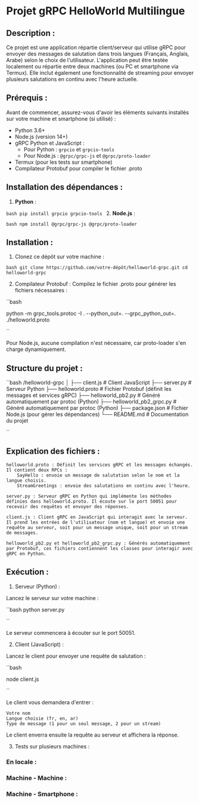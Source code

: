 # Projet gRPC HelloWorld Multilingue

## Description :
Ce projet est une application répartie client/serveur qui utilise gRPC pour envoyer des messages de salutation dans trois langues (Français, Anglais, Arabe) selon le choix de l'utilisateur. L'application peut être testée localement ou répartie entre deux machines (ou PC et smartphone via Termux). Elle inclut également une fonctionnalité de streaming pour envoyer plusieurs salutations en continu avec l'heure actuelle.

## Prérequis :
Avant de commencer, assurez-vous d'avoir les éléments suivants installés sur votre machine et smartphone (si utilisé) :
- Python 3.6+
- Node.js (version 14+)
- gRPC Python et JavaScript :
  - Pour Python : `grpcio` et `grpcio-tools`
  - Pour Node.js : `@grpc/grpc-js` et `@grpc/proto-loader`
- Termux (pour les tests sur smartphone)
- Compilateur Protobuf pour compiler le fichier .proto

## Installation des dépendances :

1. **Python** :

``bash
   pip install grpcio grpcio-tools
``
2. **Node.js** :

``bash
    npm install @grpc/grpc-js @grpc/proto-loader
``

## Installation :
1. Clonez ce dépôt sur votre machine :


``bash
git clone https://github.com/votre-dépôt/helloworld-grpc.git
cd helloworld-grpc
``


2. Compilateur Protobuf : Compilez le fichier .proto pour générer les fichiers nécessaires :

``bash

python -m grpc_tools.protoc -I . --python_out=. --grpc_python_out=. ./helloworld.proto

``

Pour Node.js, aucune compilation n'est nécessaire, car proto-loader s'en charge dynamiquement.





## Structure du projet :

``bash
/helloworld-grpc
│
├── client.js               # Client JavaScript
├── server.py               # Serveur Python
├── helloworld.proto         # Fichier Protobuf (définit les messages et services gRPC)
├── helloworld_pb2.py        # Généré automatiquement par protoc (Python)
├── helloworld_pb2_grpc.py   # Généré automatiquement par protoc (Python)
├── package.json             # Fichier Node.js (pour gérer les dépendances)
└── README.md                # Documentation du projet


``


## Explication des fichiers :

    helloworld.proto : Définit les services gRPC et les messages échangés. Il contient deux RPCs :
        SayHello : envoie un message de salutation selon le nom et la langue choisis.
        StreamGreetings : envoie des salutations en continu avec l'heure.

    server.py : Serveur gRPC en Python qui implémente les méthodes définies dans helloworld.proto. Il écoute sur le port 50051 pour recevoir des requêtes et envoyer des réponses.

    client.js : Client gRPC en JavaScript qui interagit avec le serveur. Il prend les entrées de l'utilisateur (nom et langue) et envoie une requête au serveur, soit pour un message unique, soit pour un stream de messages.

    helloworld_pb2.py et helloworld_pb2_grpc.py : Générés automatiquement par Protobuf, ces fichiers contiennent les classes pour interagir avec gRPC en Python.


## Exécution :
1. Serveur (Python) :

Lancez le serveur sur votre machine :

``bash
python server.py

``


Le serveur commencera à écouter sur le port 50051.

2. Client (JavaScript) :

Lancez le client pour envoyer une requête de salutation :




``bash

node client.js


``

Le client vous demandera d'entrer :

    Votre nom
    Langue choisie (fr, en, ar)
    Type de message (1 pour un seul message, 2 pour un stream)

Le client enverra ensuite la requête au serveur et affichera la réponse.



3. Tests sur plusieurs machines :

### En locale :
### Machine - Machine :
### Machine - Smartphone :



